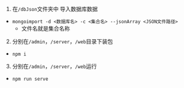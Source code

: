 1. 在`/dbJson`文件夹中 导入数据库数据
- `mongoimport -d <数据库名> -c <集合名> --jsonArray <JSON文件路径>`
   - 文件名就是集合名称
2. 分别在`/admin`，`/server`，`/web`目录下装包
- `npm i`
3. 分别在`/admin`，`/server`，`/web`运行
- `npm run serve`
